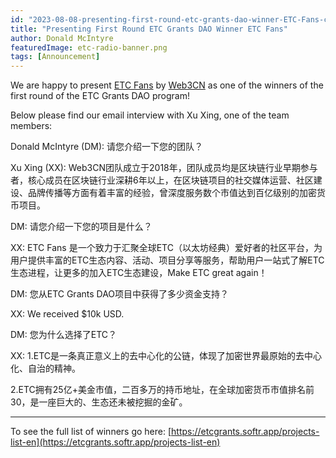 ```yaml
---
id: "2023-08-08-presenting-first-round-etc-grants-dao-winner-ETC-Fans-cn"
title: "Presenting First Round ETC Grants DAO Winner ETC Fans"
author: Donald McIntyre
featuredImage: etc-radio-banner.png
tags: [Announcement]
---
```


We are happy to present [ETC Fans](https://etcgrants.softr.app/project-details-zh?recordId=recr0eMr29BldNctN) by [Web3CN](https://twitter.com/Web3CN_Pro) as one of the winners of the first round of the ETC Grants DAO program!  

Below please find our email interview with Xu Xing, one of the team members:

Donald McIntyre (DM): 请您介绍一下您的团队？

Xu Xing (XX): Web3CN团队成立于2018年，团队成员均是区块链行业早期参与者，核心成员在区块链行业深耕6年以上，在区块链项目的社交媒体运营、社区建设、品牌传播等方面有着丰富的经验，曾深度服务数个市值达到百亿级别的加密货币项目。

DM: 请您介绍一下您的项目是什么？

XX: ETC Fans 是一个致力于汇聚全球ETC（以太坊经典）爱好者的社区平台，为用户提供丰富的ETC生态内容、活动、项目分享等服务，帮助用户一站式了解ETC生态进程，让更多的加入ETC生态建设，Make ETC great again！

DM: 您从ETC Grants DAO项目中获得了多少资金支持？

XX: We received $10k USD.

DM: 您为什么选择了ETC？

XX: 1.ETC是一条真正意义上的去中心化的公链，体现了加密世界最原始的去中心化、自治的精神。

2.ETC拥有25亿+美金市值，二百多万的持币地址，在全球加密货币市值排名前30，是一座巨大的、生态还未被挖掘的金矿。

---

To see the full list of winners go here: [https://etcgrants.softr.app/projects-list-en](https://etcgrants.softr.app/projects-list-en)
